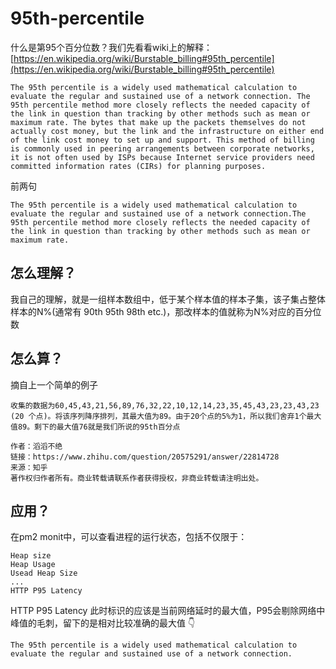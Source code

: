 # 95th-percentile

什么是第95个百分位数？我们先看看wiki上的解释：[https://en.wikipedia.org/wiki/Burstable_billing#95th_percentile](https://en.wikipedia.org/wiki/Burstable_billing#95th_percentile)

```
The 95th percentile is a widely used mathematical calculation to evaluate the regular and sustained use of a network connection. The 95th percentile method more closely reflects the needed capacity of the link in question than tracking by other methods such as mean or maximum rate. The bytes that make up the packets themselves do not actually cost money, but the link and the infrastructure on either end of the link cost money to set up and support. This method of billing is commonly used in peering arrangements between corporate networks, it is not often used by ISPs because Internet service providers need committed information rates (CIRs) for planning purposes.
```

前两句
```
The 95th percentile is a widely used mathematical calculation to evaluate the regular and sustained use of a network connection.The 95th percentile method more closely reflects the needed capacity of the link in question than tracking by other methods such as mean or maximum rate.
```

## 怎么理解？

我自己的理解，就是一组样本数组中，低于某个样本值的样本子集，该子集占整体样本的N%(通常有 90th 95th 98th etc.)，那改样本的值就称为N%对应的百分位数

## 怎么算？

摘自上一个简单的例子

```
收集的数据为60,45,43,21,56,89,76,32,22,10,12,14,23,35,45,43,23,23,43,23 (20 个点)。将该序列降序排列，其最大值为89。由于20个点的5%为1，所以我们舍弃1个最大值89。剩下的最大值76就是我们所说的95th百分点

作者：滔滔不绝
链接：https://www.zhihu.com/question/20575291/answer/22814728
来源：知乎
著作权归作者所有。商业转载请联系作者获得授权，非商业转载请注明出处。
```

## 应用？

在pm2 monit中，可以查看进程的运行状态，包括不仅限于：
```
Heap size
Heap Usage
Usead Heap Size
...
HTTP P95 Latency
```
HTTP P95 Latency 此时标识的应该是当前网络延时的最大值，P95会剔除网络中峰值的毛刺，留下的是相对比较准确的最大值
👇
```
The 95th percentile is a widely used mathematical calculation to evaluate the regular and sustained use of a network connection.
```


